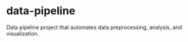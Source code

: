 # data-pipeline
Data pipeline project that automates data preprocessing, analysis, and visualization.
